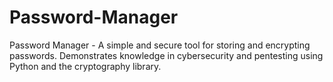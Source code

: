 # Password-Manager
Password Manager - A simple and secure tool for storing and encrypting passwords. Demonstrates knowledge in cybersecurity and pentesting using Python and the cryptography library.
